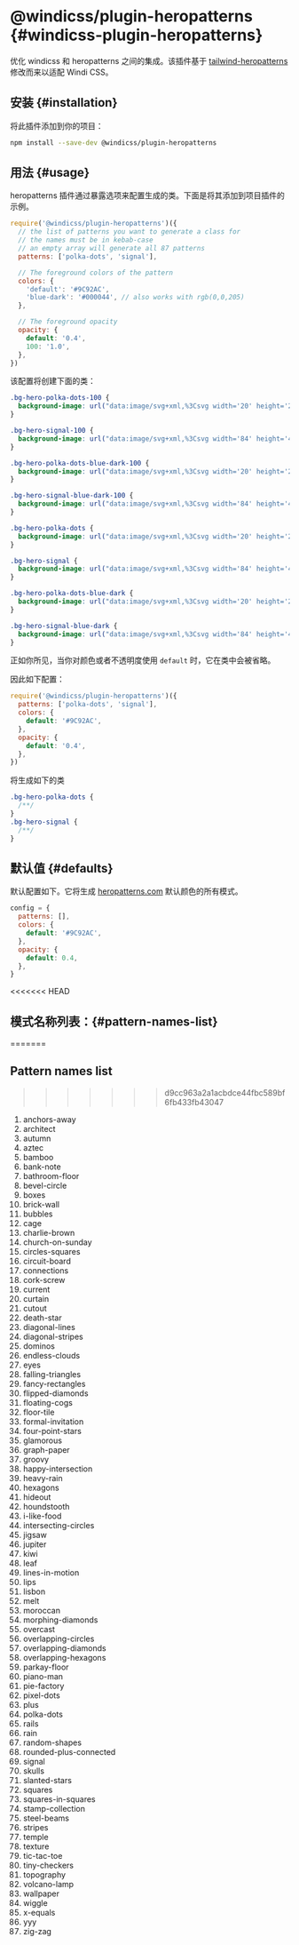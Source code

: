 # @windicss/plugin-heropatterns {#windicss-plugin-heropatterns}

优化 windicss 和 heropatterns 之间的集成。该插件基于 [tailwind-heropatterns](https://github.com/AndreaMinato/tailwind-heropatterns) 修改而来以适配 Windi CSS。

## 安装 {#installation}

将此插件添加到你的项目：

```bash
npm install --save-dev @windicss/plugin-heropatterns
```

## 用法 {#usage}

heropatterns 插件通过暴露选项来配置生成的类。下面是将其添加到项目插件的示例。

```js
require('@windicss/plugin-heropatterns')({
  // the list of patterns you want to generate a class for
  // the names must be in kebab-case
  // an empty array will generate all 87 patterns
  patterns: ['polka-dots', 'signal'],

  // The foreground colors of the pattern
  colors: {
    'default': '#9C92AC',
    'blue-dark': '#000044', // also works with rgb(0,0,205)
  },

  // The foreground opacity
  opacity: {
    default: '0.4',
    100: '1.0',
  },
})
```

该配置将创建下面的类：

```css
.bg-hero-polka-dots-100 {
  background-image: url("data:image/svg+xml,%3Csvg width='20' height='20' viewBox='0 0 20 20' xmlns='http://www.w3.org/2000/svg'%3E%3Cg fill='%239C92AC' fill-opacity='1.0' fill-rule='evenodd'%3E%3Ccircle cx='3' cy='3' r='3'/%3E%3Ccircle cx='13' cy='13' r='3'/%3E%3C/g%3E%3C/svg%3E");
}

.bg-hero-signal-100 {
  background-image: url("data:image/svg+xml,%3Csvg width='84' height='48' viewBox='0 0 84 48' xmlns='http://www.w3.org/2000/svg'%3E%3Cpath d='...' fill='%239C92AC' fill-opacity='1.0' fill-rule='evenodd'/%3E%3C/svg%3E");
}

.bg-hero-polka-dots-blue-dark-100 {
  background-image: url("data:image/svg+xml,%3Csvg width='20' height='20' viewBox='0 0 20 20' xmlns='http://www.w3.org/2000/svg'%3E%3Cg fill='%23000044' fill-opacity='1.0' fill-rule='evenodd'%3E%3Ccircle cx='3' cy='3' r='3'/%3E%3Ccircle cx='13' cy='13' r='3'/%3E%3C/g%3E%3C/svg%3E");
}

.bg-hero-signal-blue-dark-100 {
  background-image: url("data:image/svg+xml,%3Csvg width='84' height='48' viewBox='0 0 84 48' xmlns='http://www.w3.org/2000/svg'%3E%3Cpath d='...' fill='%23000044' fill-opacity='1.0' fill-rule='evenodd'/%3E%3C/svg%3E");
}

.bg-hero-polka-dots {
  background-image: url("data:image/svg+xml,%3Csvg width='20' height='20' viewBox='0 0 20 20' xmlns='http://www.w3.org/2000/svg'%3E%3Cg fill='%239C92AC' fill-opacity='0.4' fill-rule='evenodd'%3E%3Ccircle cx='3' cy='3' r='3'/%3E%3Ccircle cx='13' cy='13' r='3'/%3E%3C/g%3E%3C/svg%3E");
}

.bg-hero-signal {
  background-image: url("data:image/svg+xml,%3Csvg width='84' height='48' viewBox='0 0 84 48' xmlns='http://www.w3.org/2000/svg'%3E%3Cpath d='...' fill='%239C92AC' fill-opacity='0.4' fill-rule='evenodd'/%3E%3C/svg%3E");
}

.bg-hero-polka-dots-blue-dark {
  background-image: url("data:image/svg+xml,%3Csvg width='20' height='20' viewBox='0 0 20 20' xmlns='http://www.w3.org/2000/svg'%3E%3Cg fill='%23000044' fill-opacity='0.4' fill-rule='evenodd'%3E%3Ccircle cx='3' cy='3' r='3'/%3E%3Ccircle cx='13' cy='13' r='3'/%3E%3C/g%3E%3C/svg%3E");
}

.bg-hero-signal-blue-dark {
  background-image: url("data:image/svg+xml,%3Csvg width='84' height='48' viewBox='0 0 84 48' xmlns='http://www.w3.org/2000/svg'%3E%3Cpath d='...' fill='%23000044' fill-opacity='0.4' fill-rule='evenodd'/%3E%3C/svg%3E");
}
```

正如你所见，当你对颜色或者不透明度使用 `default` 时，它在类中会被省略。

因此如下配置：

```js
require('@windicss/plugin-heropatterns')({
  patterns: ['polka-dots', 'signal'],
  colors: {
    default: '#9C92AC',
  },
  opacity: {
    default: '0.4',
  },
})
```

将生成如下的类

```css
.bg-hero-polka-dots {
  /**/
}
.bg-hero-signal {
  /**/
}
```

## 默认值 {#defaults}

默认配置如下。它将生成 [heropatterns.com](https://www.heropatterns.com/) 默认颜色的所有模式。

```js
config = {
  patterns: [],
  colors: {
    default: '#9C92AC',
  },
  opacity: {
    default: 0.4,
  },
}
```

<<<<<<< HEAD
## 模式名称列表：{#pattern-names-list}
=======
## Pattern names list
>>>>>>> d9cc963a2a1acbdce44fbc589bf6fb433fb43047

1. anchors-away
1. architect
1. autumn
1. aztec
1. bamboo
1. bank-note
1. bathroom-floor
1. bevel-circle
1. boxes
1. brick-wall
1. bubbles
1. cage
1. charlie-brown
1. church-on-sunday
1. circles-squares
1. circuit-board
1. connections
1. cork-screw
1. current
1. curtain
1. cutout
1. death-star
1. diagonal-lines
1. diagonal-stripes
1. dominos
1. endless-clouds
1. eyes
1. falling-triangles
1. fancy-rectangles
1. flipped-diamonds
1. floating-cogs
1. floor-tile
1. formal-invitation
1. four-point-stars
1. glamorous
1. graph-paper
1. groovy
1. happy-intersection
1. heavy-rain
1. hexagons
1. hideout
1. houndstooth
1. i-like-food
1. intersecting-circles
1. jigsaw
1. jupiter
1. kiwi
1. leaf
1. lines-in-motion
1. lips
1. lisbon
1. melt
1. moroccan
1. morphing-diamonds
1. overcast
1. overlapping-circles
1. overlapping-diamonds
1. overlapping-hexagons
1. parkay-floor
1. piano-man
1. pie-factory
1. pixel-dots
1. plus
1. polka-dots
1. rails
1. rain
1. random-shapes
1. rounded-plus-connected
1. signal
1. skulls
1. slanted-stars
1. squares
1. squares-in-squares
1. stamp-collection
1. steel-beams
1. stripes
1. temple
1. texture
1. tic-tac-toe
1. tiny-checkers
1. topography
1. volcano-lamp
1. wallpaper
1. wiggle
1. x-equals
1. yyy
1. zig-zag
